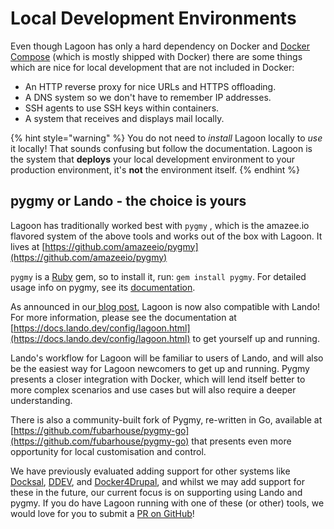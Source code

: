 # Local Development Environments

Even though Lagoon has only a hard dependency on Docker and [Docker Compose](https://docs.docker.com/compose/) \(which is mostly shipped with Docker\) there are some things which are nice for local development that are not included in Docker:

* An HTTP reverse proxy for nice URLs and HTTPS offloading.
* A DNS system so we don't have to remember IP addresses.
* SSH agents to use SSH keys within containers.
* A system that receives and displays mail locally.

{% hint style="warning" %}
You do not need to _install_ Lagoon locally to _use_ it locally! That sounds confusing but follow the documentation. Lagoon is the system that **deploys** your local development environment to your production environment, it's **not** the environment itself.
{% endhint %}

## pygmy or Lando - the choice is yours

Lagoon has traditionally worked best with `pygmy` , which is the amazee.io flavored system of the above tools and works out of the box with Lagoon.  It lives at [https://github.com/amazeeio/pygmy](https://github.com/amazeeio/pygmy)

`pygmy` is a [Ruby](https://www.ruby-lang.org/en/) gem, so to install it, run: `gem install pygmy`.  For detailed usage info on pygmy, see its [documentation](https://docs.lagoon.sh/pygmy/).

As announced in our[ blog post](https://www.amazee.io/blog/post/announcing-lando-integration-for-lagoon), Lagoon is now also compatible with Lando!  For more information, please see the documentation at [https://docs.lando.dev/config/lagoon.html](https://docs.lando.dev/config/lagoon.html) to get yourself up and running.

Lando's workflow for Lagoon will be familiar to users of Lando, and will also be the easiest way for Lagoon newcomers to get up and running.  Pygmy presents a closer integration with Docker, which will lend itself better to more complex scenarios and use cases but will also require a deeper understanding.

There is also a community-built fork of Pygmy, re-written in Go, available at [https://github.com/fubarhouse/pygmy-go](https://github.com/fubarhouse/pygmy-go) that presents even more opportunity for local customisation and control.

We have previously evaluated adding support for other systems like [Docksal](https://docksal.io/), [DDEV](https://www.ddev.com/ddev-local/), and [Docker4Drupal](https://wodby.com/docs/stacks/drupal/local/), and whilst we may add support for these in the future, our current focus is on supporting using Lando and pygmy. If you do have Lagoon running with one of these \(or other\) tools, we would love for you to submit a [PR on GitHub](https://github.com/amazeeio/pygmy)!

